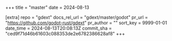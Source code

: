 +++
title = "master"
date = 2024-08-13

[extra]
repo = "gdext"
docs_rel_url = "gdext/master/godot"
pr_url = "https://github.com/godot-rust/gdext"
pr_author = ""
sort_key = 9999-01-01
date_time = 2024-08-13T20:08:13Z
commit_sha = "ced9f71d46b61603c088353de2e6782386628af8"
+++


